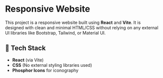 # Responsive Website 

This project is a responsive website built using **React** and **Vite**. It is designed with clean and minimal HTML/CSS without relying on any external UI libraries like Bootstrap, Tailwind, or Material UI.

## 🔧 Tech Stack

- **React** (via Vite)
- **CSS** (No external styling libraries used)
- **Phosphor Icons** for iconography
